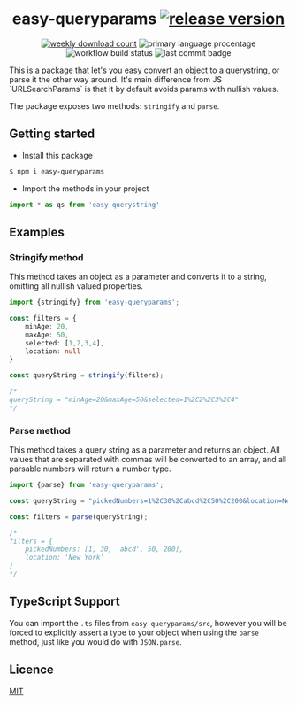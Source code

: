 <div align="center">

# easy-queryparams [![release version](https://img.shields.io/npm/v/easy-queryparams)](https://www.npmjs.com/package/easy-queryparams) 

[![weekly download count](https://img.shields.io/npm/dm/easy-queryparams)](https://npmcharts.com/compare/easy-queryparams?interval=30&minimal=true) ![primary language procentage](https://img.shields.io/github/languages/top/bartektelec/querystring) ![workflow build status](https://img.shields.io/github/workflow/status/bartektelec/querystring/Release%20npm%20package) ![last commit badge](https://img.shields.io/github/last-commit/bartektelec/querystring)

</div>
This is a package that let's you easy convert an object to a querystring, or parse it the other way around. It's main difference from JS `URLSearchParams` is that it by default avoids params with nullish values.

The package exposes two methods: `stringify` and `parse`.

## Getting started
- Install this package
```bash
$ npm i easy-queryparams
```
- Import the methods in your project
```ts
import * as qs from 'easy-querystring'
```

## Examples

### Stringify method

This method takes an object as a parameter and converts it to a string, omitting all nullish valued properties.

```ts
import {stringify} from 'easy-queryparams';

const filters = {
    minAge: 20,
    maxAge: 50,
    selected: [1,2,3,4],
    location: null
}

const queryString = stringify(filters);

/*
queryString = "minAge=20&maxAge=50&selected=1%2C2%2C3%2C4"
*/
```

### Parse method

This method takes a query string as a parameter and returns an object. All values that are separated with commas will be converted to an array, and all parsable numbers will return a number type.

```ts
import {parse} from 'easy-queryparams';

const queryString = "pickedNumbers=1%2C30%2Cabcd%2C50%2C200&location=New%20York";

const filters = parse(queryString);

/*
filters = {
    pickedNumbers: [1, 30, 'abcd', 50, 200],
    location: 'New York'
}
*/
```

## TypeScript Support

You can import the `.ts` files from `easy-queryparams/src`, however you will be forced to explicitly assert a type to your object when using the `parse` method, just like you would do with `JSON.parse`.

## Licence

[MIT](https://opensource.org/licenses/MIT)
